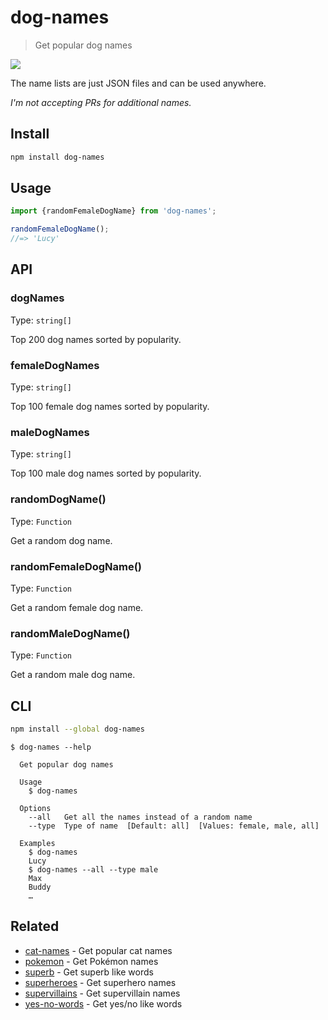 # dog-names

> Get popular dog names

![](kira.jpg)

The name lists are just JSON files and can be used anywhere.

*I'm not accepting PRs for additional names.*

## Install

```sh
npm install dog-names
```

## Usage

```js
import {randomFemaleDogName} from 'dog-names';

randomFemaleDogName();
//=> 'Lucy'
```

## API

### dogNames

Type: `string[]`

Top 200 dog names sorted by popularity.

### femaleDogNames

Type: `string[]`

Top 100 female dog names sorted by popularity.

### maleDogNames

Type: `string[]`

Top 100 male dog names sorted by popularity.

### randomDogName()

Type: `Function`

Get a random dog name.

### randomFemaleDogName()

Type: `Function`

Get a random female dog name.

### randomMaleDogName()

Type: `Function`

Get a random male dog name.

## CLI

```sh
npm install --global dog-names
```

```
$ dog-names --help

  Get popular dog names

  Usage
    $ dog-names

  Options
    --all   Get all the names instead of a random name
    --type  Type of name  [Default: all]  [Values: female, male, all]

  Examples
    $ dog-names
    Lucy
    $ dog-names --all --type male
    Max
    Buddy
    …
```

## Related

- [cat-names](https://github.com/sindresorhus/cat-names) - Get popular cat names
- [pokemon](https://github.com/sindresorhus/pokemon) - Get Pokémon names
- [superb](https://github.com/sindresorhus/superb) - Get superb like words
- [superheroes](https://github.com/sindresorhus/superheroes) - Get superhero names
- [supervillains](https://github.com/sindresorhus/supervillains) - Get supervillain names
- [yes-no-words](https://github.com/sindresorhus/yes-no-words) - Get yes/no like words
